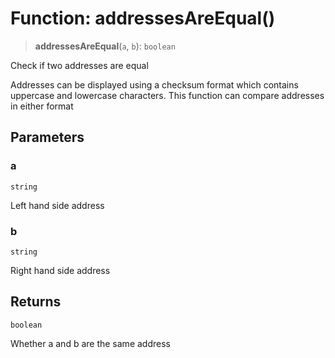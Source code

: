 # Function: addressesAreEqual()

> **addressesAreEqual**(`a`, `b`): `boolean`

Check if two addresses are equal

Addresses can be displayed using a checksum format which contains uppercase and lowercase characters.
This function can compare addresses in either format

## Parameters

### a

`string`

Left hand side address

### b

`string`

Right hand side address

## Returns

`boolean`

Whether a and b are the same address
